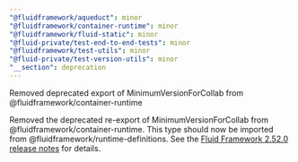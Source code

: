 ```yaml
---
"@fluidframework/aqueduct": minor
"@fluidframework/container-runtime": minor
"@fluidframework/fluid-static": minor
"@fluid-private/test-end-to-end-tests": minor
"@fluidframework/test-utils": minor
"@fluid-private/test-version-utils": minor
"__section": deprecation
---
```

Removed deprecated export of MinimumVersionForCollab from @fluidframework/container-runtime

Removed the deprecated re-export of MinimumVersionForCollab from @fluidframework/container-runtime.
This type should now be imported from @fluidframework/runtime-definitions.
See the [Fluid Framework 2.52.0 release notes](https://github.com/microsoft/FluidFramework/releases/tag/client_v2.52.0) for details.
